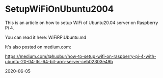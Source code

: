 # SetupWiFiOnUbuntu2004

This is an article on how to setup WiFi of Ubuntu20.04 server on Raspberry Pi 4.

You can read it here: WiFiRPiUbuntu.md

It's also posted on medium.com:

https://medium.com/@huobur/how-to-setup-wifi-on-raspberry-pi-4-with-ubuntu-20-04-lts-64-bit-arm-server-ceb02303e49b

2020-06-05
